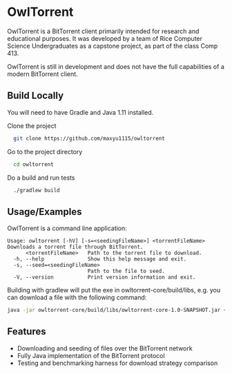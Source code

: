 
# OwlTorrent

OwlTorrent is a BitTorrent client primarily intended for research
and educational purposes. It was developed by a team of Rice 
Computer Science Undergraduates as a capstone project, as part of
the class Comp 413. 

OwlTorrent is still in development and does not have the full capabilities of a modern
BitTorrent client. 



## Build Locally

You will need to have Gradle and Java 1.11 installed.

Clone the project

```bash
  git clone https://github.com/maxyu1115/owltorrent
```

Go to the project directory

```bash
  cd owltorrent
```

Do a build and run tests

```bash
  ./gradlew build
```





## Usage/Examples

OwlTorrent is a command line application:
```
Usage: owltorrent [-hV] [-s=<seedingFileName>] <torrentFileName>
Downloads a torrent file through BitTorrent.
      <torrentFileName>   Path to the torrent file to download.
  -h, --help              Show this help message and exit.
  -s, --seed=<seedingFileName>
                          Path to the file to seed.
  -V, --version           Print version information and exit.

```

Building with gradlew will put the exe in owltorrent-core/build/libs, e.g. 
you can download a file with the following command:
```bash
java -jar owltorrent-core/build/libs/owltorrent-core-1.0-SNAPSHOT.jar <.torrent file>
```
## Features

- Downloading and seeding of files over the BitTorrent network
- Fully Java implementation of the BitTorrent protocol
- Testing and benchmarking harness for download strategy comparison


